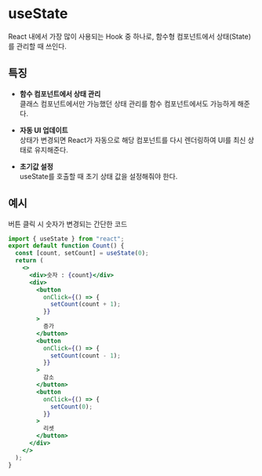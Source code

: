 # useState

React 내에서 가장 많이 사용되는 Hook 중 하나로, 함수형 컴포넌트에서 상태(State)를 관리할 때 쓰인다.

## 특징

- **함수 컴포넌트에서 상태 관리**  
  클래스 컴포넌트에서만 가능했던 상태 관리를 함수 컴포넌트에서도 가능하게 해준다.

- **자동 UI 업데이트**  
  상태가 변경되면 React가 자동으로 해당 컴포넌트를 다시 렌더링하여 UI를 최신 상태로 유지해준다.

- **초기값 설정**  
  useState를 호출할 때 초기 상태 값을 설정해줘야 한다.

## 예시

버튼 클릭 시 숫자가 변경되는 간단한 코드

```jsx
import { useState } from "react";
export default function Count() {
  const [count, setCount] = useState(0);
  return (
    <>
      <div>숫자 : {count}</div>
      <div>
        <button
          onClick={() => {
            setCount(count + 1);
          }}
        >
          증가
        </button>
        <button
          onClick={() => {
            setCount(count - 1);
          }}
        >
          감소
        </button>
        <button
          onClick={() => {
            setCount(0);
          }}
        >
          리셋
        </button>
      </div>
    </>
  );
}
```
